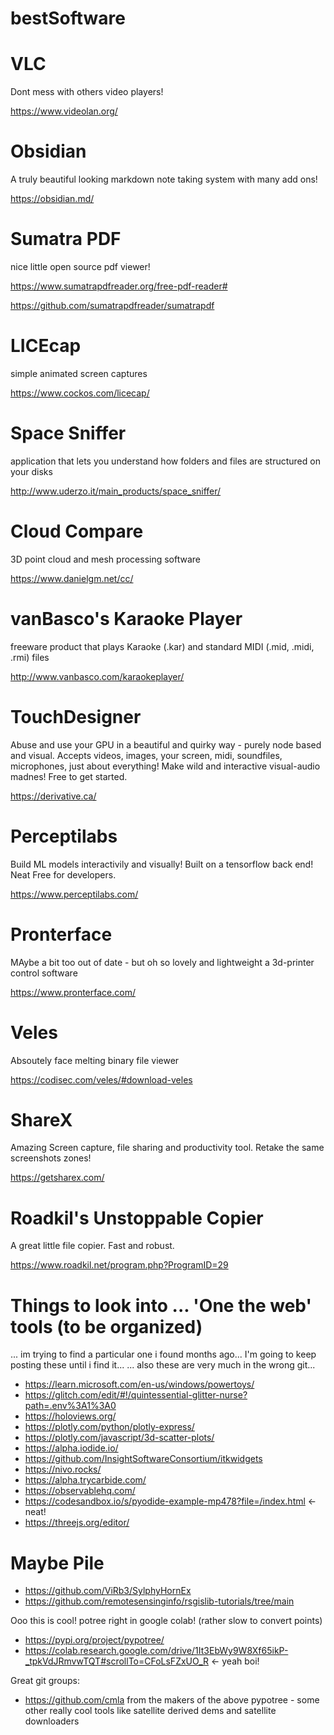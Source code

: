 # bestSoftware

# VLC
Dont mess with others video players!

https://www.videolan.org/

# Obsidian 
A truly beautiful looking markdown note taking system with many add ons!

https://obsidian.md/

# Sumatra PDF
nice little open source pdf viewer!

https://www.sumatrapdfreader.org/free-pdf-reader#

https://github.com/sumatrapdfreader/sumatrapdf


# LICEcap
simple animated screen captures

https://www.cockos.com/licecap/

# Space Sniffer
application that lets you understand how folders and files are structured on your disks

http://www.uderzo.it/main_products/space_sniffer/

# Cloud Compare
3D point cloud and mesh processing software

https://www.danielgm.net/cc/

# vanBasco's Karaoke Player
freeware product that plays Karaoke (.kar) and standard MIDI (.mid, .midi, .rmi) files

http://www.vanbasco.com/karaokeplayer/

# TouchDesigner
Abuse and use your GPU in a beautiful and quirky way - purely node based and visual. Accepts videos, images, your screen, midi, soundfiles, microphones, just about everything! Make wild and interactive visual-audio madnes! Free to get started. 

https://derivative.ca/

# Perceptilabs 
Build ML models interactivily and visually! Built on a tensorflow back end! Neat
Free for developers. 

https://www.perceptilabs.com/

# Pronterface
MAybe a bit too out of date - but oh so lovely and lightweight a 3d-printer control software

https://www.pronterface.com/

# Veles
Absoutely face melting binary file viewer

https://codisec.com/veles/#download-veles

# ShareX
Amazing Screen capture, file sharing and productivity tool. Retake the same screenshots zones!

https://getsharex.com/

# Roadkil's Unstoppable Copier
A great little file copier. Fast and robust. 

https://www.roadkil.net/program.php?ProgramID=29

# Things to look into ... 'One the web' tools (to be organized)
... im trying to find a particular one i found months ago... I'm going to keep posting these until i find it...
... also these are very much in the wrong git... 
- https://learn.microsoft.com/en-us/windows/powertoys/
- https://glitch.com/edit/#!/quintessential-glitter-nurse?path=.env%3A1%3A0
- https://holoviews.org/
- https://plotly.com/python/plotly-express/
- https://plotly.com/javascript/3d-scatter-plots/
- https://alpha.iodide.io/
- https://github.com/InsightSoftwareConsortium/itkwidgets
- https://nivo.rocks/
- https://alpha.trycarbide.com/
- https://observablehq.com/
- https://codesandbox.io/s/pyodide-example-mp478?file=/index.html <- neat!
- https://threejs.org/editor/

# Maybe Pile
 - https://github.com/ViRb3/SylphyHornEx
- https://github.com/remotesensinginfo/rsgislib-tutorials/tree/main

Ooo this is cool! potree right in google colab! (rather slow to convert points)
- https://pypi.org/project/pypotree/
- https://colab.research.google.com/drive/1It3EbWy9W8Xf65ikP-_tpkVdJRmvwTQT#scrollTo=CFoLsFZxUO_R <- yeah boi!

Great git groups:
- https://github.com/cmla from the makers of the above pypotree - some other really cool tools like satellite derived dems and satellite downloaders 
